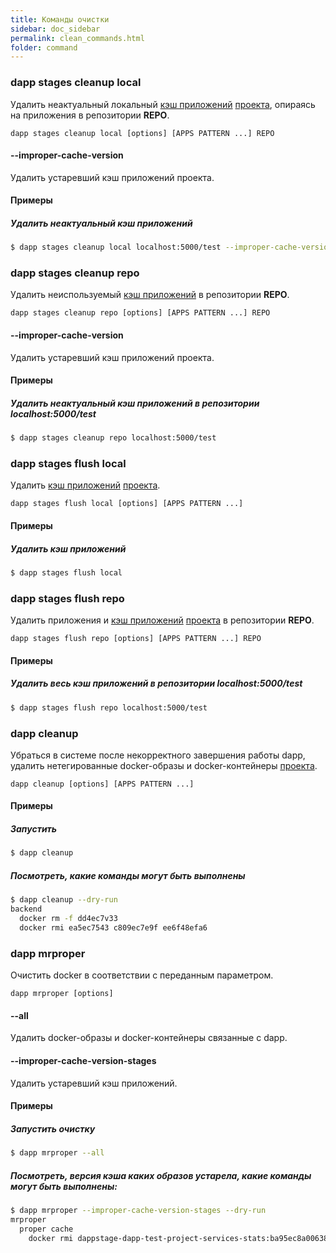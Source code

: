 ```yaml
---
title: Команды очистки
sidebar: doc_sidebar
permalink: clean_commands.html
folder: command
---
```


### dapp stages cleanup local
Удалить неактуальный локальный [кэш приложений](definitions.html#кэш-приложения) [проекта](definitions.html#проект), опираясь на приложения в репозитории **REPO**.

```
dapp stages cleanup local [options] [APPS PATTERN ...] REPO
```

#### --improper-cache-version
Удалить устаревший кэш приложений проекта.

#### Примеры

##### Удалить неактуальный кэш приложений
```bash
$ dapp stages cleanup local localhost:5000/test --improper-cache-version
```

### dapp stages cleanup repo
Удалить неиспользуемый [кэш приложений](definitions.html#кэш-приложения) в репозитории **REPO**.

```
dapp stages cleanup repo [options] [APPS PATTERN ...] REPO
```

#### --improper-cache-version
Удалить устаревший кэш приложений проекта.

#### Примеры

##### Удалить неактуальный кэш приложений в репозитории localhost:5000/test
```bash
$ dapp stages cleanup repo localhost:5000/test
```

### dapp stages flush local
Удалить [кэш приложений](definitions.html#кэш-приложения) [проекта](definitions.html#проект).

```
dapp stages flush local [options] [APPS PATTERN ...]
```

#### Примеры

##### Удалить кэш приложений
```bash
$ dapp stages flush local
```

### dapp stages flush repo
Удалить приложения и [кэш приложений](definitions.html#кэш-приложения) [проекта](definitions.html#проект) в репозитории **REPO**.

```
dapp stages flush repo [options] [APPS PATTERN ...] REPO
```

#### Примеры

##### Удалить весь кэш приложений в репозитории localhost:5000/test
```bash
$ dapp stages flush repo localhost:5000/test
```

### dapp cleanup
Убраться в системе после некорректного завершения работы dapp, удалить нетегированные docker-образы и docker-контейнеры [проекта](definitions.html#проект).

```
dapp cleanup [options] [APPS PATTERN ...]
```

#### Примеры

##### Запустить
```bash
$ dapp cleanup
```

##### Посмотреть, какие команды могут быть выполнены
```bash
$ dapp cleanup --dry-run
backend
  docker rm -f dd4ec7v33
  docker rmi ea5ec7543 c809ec7e9f ee6f48efa6
```

### dapp mrproper
Очистить docker в соответствии с переданным параметром.

```
dapp mrproper [options]
```

#### --all
Удалить docker-образы и docker-контейнеры связанные с dapp.

#### --improper-cache-version-stages
Удалить устаревший кэш приложений.

#### Примеры

##### Запустить очистку
```bash
$ dapp mrproper --all
```

##### Посмотреть, версия кэша каких образов устарела, какие команды могут быть выполнены:
```bash
$ dapp mrproper --improper-cache-version-stages --dry-run
mrproper
  proper cache
    docker rmi dappstage-dapp-test-project-services-stats:ba95ec8a00638ddac413a13e303715dd2c93b80295c832af440c04a46f3e8555 dappstage-dapp-test-project-services-stats:f53af70566ec23fb634800d159425da6e7e61937afa95e4ed8bf531f3503daa6
```
